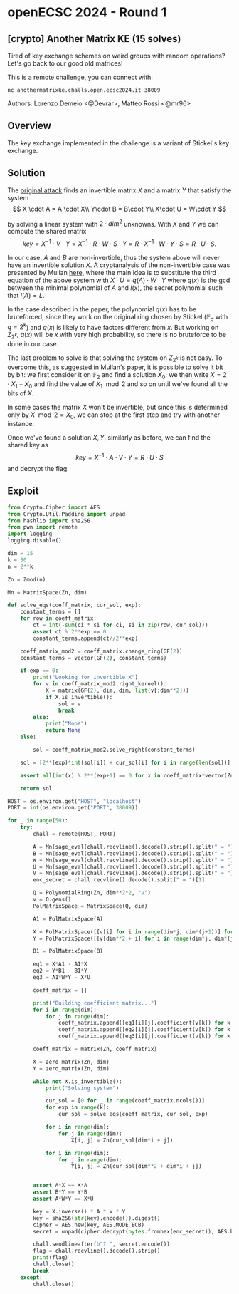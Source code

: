 # openECSC 2024 - Round 1

## [crypto] Another Matrix KE (15 solves)

Tired of key exchange schemes on weird groups with random operations? Let's go back to our good old matrices!

This is a remote challenge, you can connect with:

`nc anothermatrixke.challs.open.ecsc2024.it 38009`

Authors: Lorenzo Demeio <@Devrar>, Matteo Rossi <@mr96>

## Overview

The key exchange implemented in the challenge is a variant of Stickel's key exchange.

## Solution
The [original attack](https://shpilrain.ccny.cuny.edu/stickel_attack.pdf) finds an invertible matrix $X$ and a matrix $Y$ that satisfy the system
$$
X \cdot A = A \cdot X\\
Y\cdot B = B\cdot Y\\
X\cdot U = W\cdot Y
$$

by solving a linear system with $2\cdot dim^2$ unknowns. With $X$ and $Y$ we can compute the shared matrix
$$
key = X^{-1} \cdot V \cdot Y = X^{-1} \cdot R \cdot W \cdot S \cdot Y = R \cdot X^{-1} \cdot W \cdot Y \cdot S = R \cdot U \cdot S.
$$

In our case, $A$ and $B$ are non-invertible, thus the system above will never have an invertible solution $X$. A cryptanalysis of the non-invertible case was presented by Mullan [here](https://www.researchgate.net/publication/267178269_Cryptanalysing_variants_of_Stickel's_key_agreement_scheme), where the main idea is to substitute the third equation of the above system with $X \cdot U = q(A)\cdot W \cdot Y$ where $q(x)$ is the gcd between the minimal polynomial of $A$ and $l(x)$, the secret polynomial such that $l(A) = L$.

In the case described in the paper, the polynomial $q(x)$ has to be bruteforced, since they work on the original ring chosen by Stickel ($\mathbb{F}_q$ with $q = 2^k$) and $q(x)$ is likely to have factors different from $x$. But working on $Z_{2^k}$, $q(x)$ will be $x$ with very high probability, so there is no bruteforce to be done in our case.

The last problem to solve is that solving the system on $Z_{2^k}$ is not easy. To overcome this, as suggested in Mullan's paper, it is possible to solve it bit by bit: we first consider it on $\mathbb{F}_2$ and find a solution $X_0$; we then write $X = 2\cdot X_1 + X_0$ and find the value of $X_1 \mod{2}$ and so on until we've found all the bits of $X$.

In some cases the matrix $X$ won't be invertible, but since this is determined only by $X \mod{2} = X_0$, we can stop at the first step and try with another instance.

Once we've found a solution $X, Y$, similarly as before, we can find the shared key as 
$$
key = X^{-1} \cdot A \cdot V \cdot Y = R \cdot U \cdot S
$$
and decrypt the flag.

## Exploit

```python
from Crypto.Cipher import AES
from Crypto.Util.Padding import unpad
from hashlib import sha256
from pwn import remote
import logging
logging.disable()

dim = 15
k = 50
n = 2**k

Zn = Zmod(n)

Mn = MatrixSpace(Zn, dim)

def solve_eqs(coeff_matrix, cur_sol, exp):
    constant_terms = []
    for row in coeff_matrix:
        ct = int(-sum(ci * si for ci, si in zip(row, cur_sol)))
        assert ct % 2**exp == 0
        constant_terms.append(ct//2**exp)

    coeff_matrix_mod2 = coeff_matrix.change_ring(GF(2))
    constant_terms = vector(GF(2), constant_terms)

    if exp == 0:
        print("Looking for invertible X")
        for v in coeff_matrix_mod2.right_kernel():
            X = matrix(GF(2), dim, dim, list(v[:dim**2]))
            if X.is_invertible():
                sol = v
                break
        else:
            print("Nope")
            return None
    else:

        sol = coeff_matrix_mod2.solve_right(constant_terms)

    sol = [2**(exp)*int(sol[i]) + cur_sol[i] for i in range(len(sol))]

    assert all(int(x) % 2**(exp+1) == 0 for x in coeff_matrix*vector(Zn, sol))

    return sol

HOST = os.environ.get("HOST", "localhost")
PORT = int(os.environ.get("PORT", 38009))

for _ in range(50):
    try:
        chall = remote(HOST, PORT)

        A = Mn(sage_eval(chall.recvline().decode().strip().split(" = ")[1]))
        B = Mn(sage_eval(chall.recvline().decode().strip().split(" = ")[1]))
        W = Mn(sage_eval(chall.recvline().decode().strip().split(" = ")[1]))
        U = Mn(sage_eval(chall.recvline().decode().strip().split(" = ")[1]))
        V = Mn(sage_eval(chall.recvline().decode().strip().split(" = ")[1]))
        enc_secret = chall.recvline().decode().split(" = ")[1]

        Q = PolynomialRing(Zn, dim**2*2, "v")
        v = Q.gens()
        PolMatrixSpace = MatrixSpace(Q, dim)

        A1 = PolMatrixSpace(A)

        X = PolMatrixSpace([[v[i] for i in range(dim*j, dim*(j+1))] for j in range(dim)])
        Y = PolMatrixSpace([[v[dim**2 + i] for i in range(dim*j, dim*(j+1))] for j in range(dim)])

        B1 = PolMatrixSpace(B)

        eq1 = X*A1 - A1*X
        eq2 = Y*B1 - B1*Y
        eq3 = A1*W*Y - X*U

        coeff_matrix = []

        print("Building coefficient matrix...")
        for i in range(dim):
            for j in range(dim):
                coeff_matrix.append([eq1[i][j].coefficient(v[k]) for k in range(dim**2*2)])
                coeff_matrix.append([eq2[i][j].coefficient(v[k]) for k in range(dim**2*2)])
                coeff_matrix.append([eq3[i][j].coefficient(v[k]) for k in range(dim**2*2)])

        coeff_matrix = matrix(Zn, coeff_matrix)

        X = zero_matrix(Zn, dim)
        Y = zero_matrix(Zn, dim)

        while not X.is_invertible():
            print("Solving system")

            cur_sol = [0 for _ in range(coeff_matrix.ncols())]
            for exp in range(k):
                cur_sol = solve_eqs(coeff_matrix, cur_sol, exp)

            for i in range(dim):
                for j in range(dim):
                    X[i, j] = Zn(cur_sol[dim*i + j])

            for i in range(dim):
                for j in range(dim):
                    Y[i, j] = Zn(cur_sol[dim**2 + dim*i + j])


        assert A*X == X*A
        assert B*Y == Y*B
        assert A*W*Y == X*U

        key = X.inverse() * A * V * Y
        key = sha256(str(key).encode()).digest()
        cipher = AES.new(key, AES.MODE_ECB)
        secret = unpad(cipher.decrypt(bytes.fromhex(enc_secret)), AES.block_size).decode()

        chall.sendlineafter(b"? ", secret.encode())
        flag = chall.recvline().decode().strip()
        print(flag)
        chall.close()
        break
    except:
        chall.close()
```
